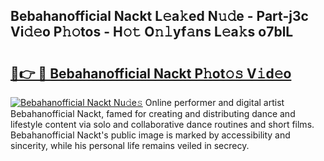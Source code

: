 ## Bebahanofficial Nackt L𝚎a𝚔ed N𝚞𝚍e - Part-j3c Vi𝚍𝚎o P𝚑𝚘tos - H𝚘𝚝 O𝚗𝚕yf𝚊ns L𝚎a𝚔s o7blL

# <h2><a href="http://kf5l6g.oniu.top/?m=Bebahanofficial+Nackt">🔗👉 🔴 Bebahanofficial Nackt P𝚑ot𝚘𝚜 V𝚒d𝚎o</a></h2>

[![Bebahanofficial Nackt Nu𝚍e𝚜](https://i.imgur.com/0qMVB7G.gif)](http://kf5l6g.oniu.top/?m=Bebahanofficial+Nackt)
Online performer and digital artist Bebahanofficial Nackt, famed for creating and distributing dance and lifestyle content via solo and collaborative dance routines and short films. Bebahanofficial Nackt's public image is marked by accessibility and sincerity, while his personal life remains veiled in secrecy.  
